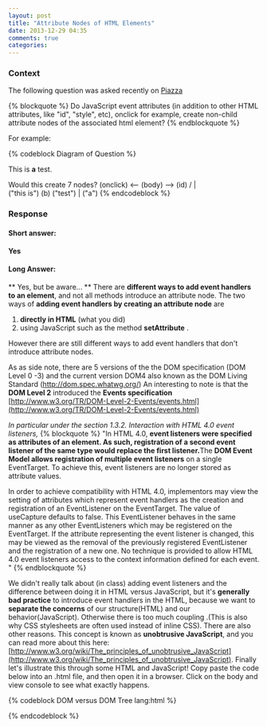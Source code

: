 ```yaml
---
layout: post
title: "Attribute Nodes of HTML Elements"
date: 2013-12-29 04:35
comments: true
categories: 
---
```


### Context

The following question was asked recently on <a href="http://piazza.com" target="_blank">Piazza</a>

{% blockquote %}
Do JavaScript event attributes (in addition to other HTML attributes, like "id", "style", etc), onclick for example, create non-child attribute nodes of the associated html element?
{% endblockquote %}

For example:
 
{% codeblock Diagram of Question %}

<body id="test" onclick="doSomething();">
    This is <b>a</b> test.
</body>
 
Would this create 7 nodes?
              (onclick)  <--  (body) --> (id)
                             /   |   \
                   ("this is")  (b)  ("test")
                                 |
                               ("a")
{% endcodeblock %}
### Response

#### Short answer:
**Yes**
#### Long Answer:

** Yes, but be aware... **
There are **different ways to add event handlers to an element**, 
and not all methods introduce an attribute node. 
The two ways of **adding event handlers by creating an attribute node** are

 1. **directly in HTML**  (what you did)
 2. using JavaScript such as the method **setAttribute** .

However there are still different ways to add event handlers that don't introduce attribute nodes.

As as side note, there are 5 versions of the the DOM specification (DOM Level 0 -3)
and the current version DOM4 also known as the DOM Living Standard (http://dom.spec.whatwg.org/)
An interesting to note is that the **DOM Level 2** introduced the **Events specification** [http://www.w3.org/TR/DOM-Level-2-Events/events.html](http://www.w3.org/TR/DOM-Level-2-Events/events.html)



*In particular under the section 1.3.2. Interaction with HTML 4.0 event listeners,*
{% blockquote %}
"In HTML 4.0, <b>event listeners were specified as attributes of an element. As such, registration of a second event listener of the same type would replace the first listener.</b>The <b>DOM Event Model allows registration of multiple event listeners</b> on a single EventTarget. To achieve this, event listeners are no longer stored as attribute values. 

In order to achieve compatibility with HTML 4.0, implementors may view the setting of attributes which represent event handlers as the creation and registration of an EventListener on the EventTarget. The value of useCapture defaults to false. This EventListener behaves in the same manner as any other EventListeners which may be registered on the EventTarget. If the attribute representing the event listener is changed, this may be viewed as the removal of the previously registered EventListener and the registration of a new one. No technique is provided to allow HTML 4.0 event listeners access to the context information defined for each event.
"
{% endblockquote %}

We didn't really talk about (in class) adding event listeners and the difference between doing it in HTML versus JavaScript,
but it's **generally bad practice** to introduce event handlers in the HTML, because we want to **separate the concerns** of our structure(HTML) and our behavior(JavaScript).
Otherwise there is too much coupling .(This is also why CSS stylesheets are often used instead of inline CSS). There are also other reasons.
This concept is known as **unobtrusive JavaScript**, and you can read more about this here:[http://www.w3.org/wiki/The_principles_of_unobtrusive_JavaScript](http://www.w3.org/wiki/The_principles_of_unobtrusive_JavaScript).
Finally let's illustrate this through some HTML and JavaScript! Copy paste the code below into an .html file, and then open it in a browser. Click on the body and view console to see what exactly happens.

{% codeblock DOM versus DOM Tree lang:html %}
<!DOCTYPE html>

<html>

<head>

  <script type="text/javascript">

  

    // dom levels https://developer.mozilla.org/en-US/docs/DOM_Levels

    // DOM Living Standard: http://dom.spec.whatwg.org/

    // http://www.w3.org/wiki/The_principles_of_unobtrusive_JavaScript



    var list = null;

    function log(txt) {

      console.log(list);

      var li = document.createElement("li");

      li.appendChild(document.createTextNode(txt));

      list.appendChild(li);

    }


    window.onload = function() {

      var doc = document,
          body = doc.body;

      // get the list node, when the page loads
      list = doc.getElementById("list");

      body.click();

      console.log(body.attributes["onclick"]); // it exists 
      console.log(body.getAttribute("onclick")); // it exists 


      // remove inline onclick attribute node
      body.removeAttribute("onclick");
      

      /*

        .attributes is a collection of all attribute nodes registered to the specified node.

        getAttribute is used to get the corresponding attribute node

      */



      
      // sets onclick attribute but doesn't introduce an attribute node
      body.onclick = function() {

        log("I am not an attribute node. Event added via .onclick");

      }
      body.click();
      

      console.log(body.getAttribute("onclick")); // null


      // now we can add another event via DOM Level 2 Specification
      // http://www.quirksmode.org/js/events_advanced.html

      body.addEventListener("click",function() {

        log("I am not an attribute node. Event added via addEventListener.");

      });


      body.click();
      console.log(body.getAttribute("onclick")); // null

    }

  </script>

</head>

<body onclick="log('I am an attribute node');">

  <ol id="list">

  </ol>

</body>

</html>

{% endcodeblock %}
